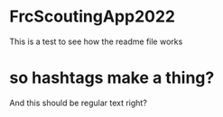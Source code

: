 # FrcScoutingApp2022
 
This is a test to see how the readme file works

# so hashtags make a thing?

And this should be regular text right?

